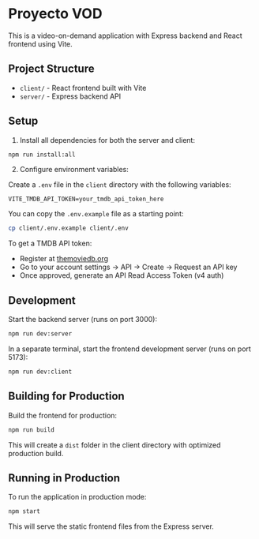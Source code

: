 # Proyecto VOD

This is a video-on-demand application with Express backend and React frontend using Vite.

## Project Structure

- `client/` - React frontend built with Vite
- `server/` - Express backend API

## Setup

1. Install all dependencies for both the server and client:

```bash
npm run install:all
```

2. Configure environment variables:

Create a `.env` file in the `client` directory with the following variables:
```
VITE_TMDB_API_TOKEN=your_tmdb_api_token_here
```

You can copy the `.env.example` file as a starting point:
```bash
cp client/.env.example client/.env
```

To get a TMDB API token:
- Register at [themoviedb.org](https://www.themoviedb.org/signup)
- Go to your account settings -> API -> Create -> Request an API key
- Once approved, generate an API Read Access Token (v4 auth)

## Development

Start the backend server (runs on port 3000):

```bash
npm run dev:server
```

In a separate terminal, start the frontend development server (runs on port 5173):

```bash
npm run dev:client
```

## Building for Production

Build the frontend for production:

```bash
npm run build
```

This will create a `dist` folder in the client directory with optimized production build.

## Running in Production

To run the application in production mode:

```bash
npm start
```

This will serve the static frontend files from the Express server.
